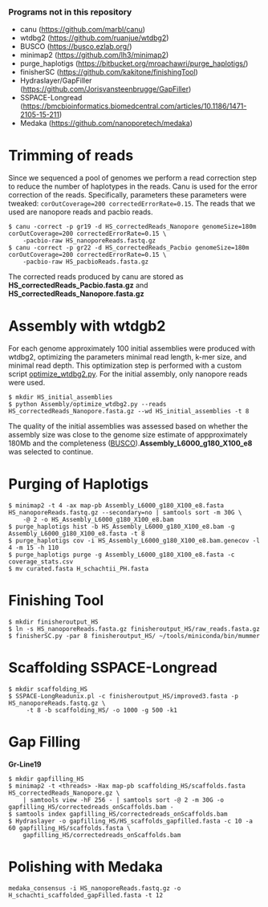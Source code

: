 ### Programs not in this repository

- canu (https://github.com/marbl/canu)
- wtdbg2 (https://github.com/ruanjue/wtdbg2)
- BUSCO (https://busco.ezlab.org/)
- minimap2 (https://github.com/lh3/minimap2)
- purge_haplotigs (https://bitbucket.org/mroachawri/purge_haplotigs/)
- finisherSC (https://github.com/kakitone/finishingTool)
- Hydraslayer/GapFiller (https://github.com/Jorisvansteenbrugge/GapFiller)
- SSPACE-Longread (https://bmcbioinformatics.biomedcentral.com/articles/10.1186/1471-2105-15-211)
- Medaka (https://github.com/nanoporetech/medaka)



# Trimming of reads

Since we sequenced a pool of genomes we perform a read correction step to reduce the number of haplotypes in the reads. Canu is used for the error correction of the reads. Specifically, parameters these parameters were tweaked: `corOutCoverage=200 correctedErrorRate=0.15`.
The reads that we used are nanopore reads and pacbio reads.

```
$ canu -correct -p gr19 -d HS_correctedReads_Nanopore genomeSize=180m corOutCoverage=200 correctedErrorRate=0.15 \
    -pacbio-raw HS_nanoporeReads.fastq.gz
$ canu -correct -p gr22 -d HS_correctedReads_Pacbio genomeSize=180m corOutCoverage=200 correctedErrorRate=0.15 \
    -pacbio-raw HS_pacbioReads.fasta.gz
```
The corrected reads produced by canu are stored as **HS_correctedReads_Pacbio.fasta.gz** and **HS_correctedReads_Nanopore.fasta.gz**


# Assembly with wtdgb2

For each genome approximately 100 initial assemblies were produced with wtdbg2, optimizing the parameters minimal read length, k-mer size, and minimal read depth. This optimization step is performed with a custom script [optimize_wtdbg2.py](https://github.com/Jorisvansteenbrugge/GROS_genomes/blob/main/Assembly/optimize_wtdbg2.py). For the initial assembly, only nanopore reads were used.

```
$ mkdir HS_initial_assemblies
$ python Assembly/optimize_wtdbg2.py --reads HS_correctedReads_Nanopore.fasta.gz --wd HS_initial_assemblies -t 8
```

The quality of the initial assemblies was assessed based on whether the assembly size was close to the genome size estimate of appproximately 180Mb and the completeness ([BUSCO](https://github.com/Jorisvansteenbrugge/GROS_genomes/blob/main/BUSCO.md)).**Assembly_L6000_g180_X100_e8** was selected to continue.


# Purging of Haplotigs
```
$ minimap2 -t 4 -ax map-pb Assembly_L6000_g180_X100_e8.fasta HS_nanoporeReads.fastq.gz --secondary=no | samtools sort -m 30G \
    -@ 2 -o HS_Assembly_L6000_g180_X100_e8.bam
$ purge_haplotigs hist -b HS_Assembly_L6000_g180_X100_e8.bam -g Assembly_L6000_g180_X100_e8.fasta -t 8
$ purge_haplotigs cov -i HS_Assembly_L6000_g180_X100_e8.bam.genecov -l 4 -m 15 -h 110
$ purge_haplotigs purge -g Assembly_L6000_g180_X100_e8.fasta -c coverage_stats.csv
$ mv curated.fasta H_schachtii_PH.fasta
```

# Finishing Tool
```
$ mkdir finisheroutput_HS
$ ln -s HS_nanoporeReads.fasta.gz finisheroutput_HS/raw_reads.fasta.gz
$ finisherSC.py -par 8 finisheroutput_HS/ ~/tools/miniconda/bin/mummer
```

# Scaffolding SSPACE-Longread
```
$ mkdir scaffolding_HS
$ SSPACE-LongReadunix.pl -c finisheroutput_HS/improved3.fasta -p HS_nanoporeReads.fastq.gz \
     -t 8 -b scaffolding_HS/ -o 1000 -g 500 -k1
```
# Gap Filling

**Gr-Line19**
```
$ mkdir gapfilling_HS
$ minimap2 -t <threads> -Hax map-pb scaffolding_HS/scaffolds.fasta  HS_correctedReads_Nanopore.gz \
    | samtools view -hF 256 - | samtools sort -@ 2 -m 30G -o gapfilling_HS/correctedreads_onScaffolds.bam - 
$ samtools index gapfilling_HS/correctedreads_onScaffolds.bam
$ Hydraslayer -o gapfilling_HS/HS_scaffolds_gapfilled.fasta -c 10 -a 60 gapfilling_HS/scaffolds.fasta \
    gapfilling_HS/correctedreads_onScaffolds.bam
```

# Polishing with Medaka
```
medaka_consensus -i HS_nanoporeReads.fastq.gz -o H_schachti_scaffolded_gapFilled.fasta -t 12
```
